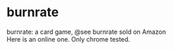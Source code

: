 burnrate
========

burnrate: a card game, @see <a src='http://www.amazon.com/Toy-Vault-26420TOY-Burn-Rate/dp/0972264205' >burnrate sold on Amazon<a/><br/>
Here is an online one.
Only chrome tested.

